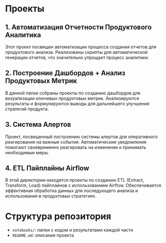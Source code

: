 # Проекты

## 1. Автоматизация Отчетности Продуктового Аналитика
Этот проект посвящен автоматизации процесса создания отчетов для продуктового анализа. Реализованы скрипты для автоматической генерации отчетов, что значительно упрощает процесс аналитики.

## 2. Построение Дашбордов + Анализ Продуктовых Метрик
В данной папке собраны проекты по созданию дашбордов для визуализации ключевых продуктовых метрик. Анализируются результаты и формулируются выводы для дальнейшего улучшения стратегий продукта.

## 3. Система Алертов
Проект, посвященный построению системы алертов для оперативного реагирования на важные события. Автоматические уведомления помогают своевременно реагировать на изменения и принимать необходимые меры.

## 4. ETL Пайплайны Airflow
В этой директории находятся проекты по созданию ETL (Extract, Transform, Load) пайплайнов с использованием Airflow. Обеспечивается эффективная обработка данных для последующего анализа и использования в продуктовых стратегиях.

# Структура репозитория

- `notebooks/`: папки с кодом и результатами каждой части
- `README.md`: описание проекта
